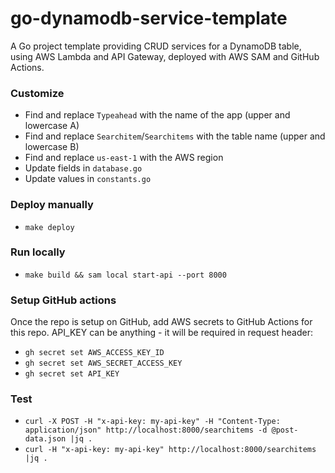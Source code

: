 # go-dynamodb-service-template

A Go project template providing CRUD services for a DynamoDB table, using AWS Lambda and API Gateway, deployed with AWS SAM and GitHub Actions.

### Customize

-   Find and replace `Typeahead` with the name of the app (upper and lowercase A)
-   Find and replace `Searchitem`/`Searchitems` with the table name (upper and lowercase B)
-   Find and replace `us-east-1` with the AWS region
-   Update fields in `database.go`
-   Update values in `constants.go`

### Deploy manually

-   `make deploy`

### Run locally

-   `make build && sam local start-api --port 8000`

### Setup GitHub actions

Once the repo is setup on GitHub, add AWS secrets to GitHub Actions for this repo. API_KEY can be anything - it will be required in request header:

-   `gh secret set AWS_ACCESS_KEY_ID`
-   `gh secret set AWS_SECRET_ACCESS_KEY`
-   `gh secret set API_KEY`

### Test

-   `curl -X POST -H "x-api-key: my-api-key" -H "Content-Type: application/json" http://localhost:8000/searchitems -d @post-data.json |jq .`
-   `curl -H "x-api-key: my-api-key" http://localhost:8000/searchitems |jq .`
